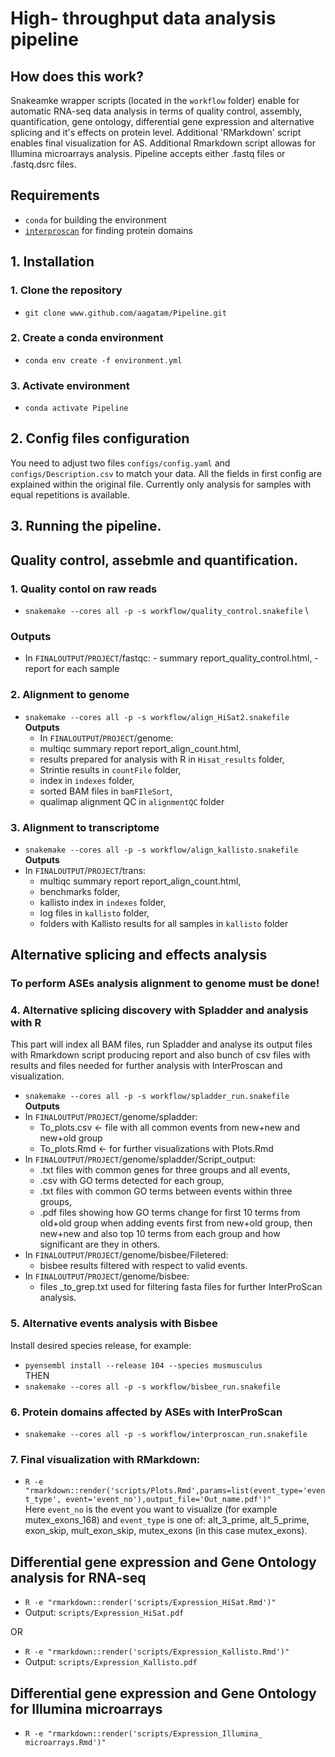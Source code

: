 # High- throughput data analysis pipeline

## How does this work?
Snakeamke wrapper scripts (located in the `workflow` folder) enable for automatic RNA-seq data analysis in terms of quality control, assembly, quantification, gene ontology, differential gene expression and alternative splicing and it's effects on protein level. Additional 'RMarkdown' script enables final visualization for AS.
Additional Rmarkdown script allowas for Illumina microarrays analysis. Pipeline accepts either .fastq files or .fastq.dsrc files.

## Requirements
 - `conda` for building the environment
 - [`interproscan`](https://interproscan-docs.readthedocs.io/en/latest/UserDocs.html) for finding protein domains

## 1. Installation
### 1. Clone the repository
 - `git clone www.github.com/aagatam/Pipeline.git`
### 2. Create a conda environment
 - `conda env create -f environment.yml`
### 3. Activate environment
 - `conda activate Pipeline`

## 2. Config files configuration
 You need to adjust two files `configs/config.yaml` and `configs/Description.csv` to match your data. All the fields in first config are explained within the original file. Currently only analysis for samples with equal repetitions is available.

## 3. Running the pipeline.
## Quality control, assebmle and quantification.
### 1. Quality contol on raw reads
 - `snakemake --cores all -p -s workflow/quality_control.snakefile` \
### **Outputs**
   - In `FINALOUTPUT`/`PROJECT`/fastqc:
    - summary report_quality_control.html,
    - report for each sample
### 2. Alignment to genome
 - `snakemake --cores all -p -s workflow/align_HiSat2.snakefile` \
**Outputs**
   - In `FINALOUTPUT`/`PROJECT`/genome:
    - multiqc summary report  report_align_count.html,
    - results prepared for analysis with R in `Hisat_results` folder,
    - Strintie results in `countFile` folder,
    - index in `indexes` folder,
    - sorted BAM files in `bamFIleSort`,
    - qualimap alignment QC in `alignmentQC` folder

### 3. Alignment to transcriptome
 - `snakemake --cores all -p -s workflow/align_kallisto.snakefile` \
**Outputs**
  - In `FINALOUTPUT`/`PROJECT`/trans:
    - multiqc summary report report_align_count.html,
    - benchmarks folder,
    - kallisto index in `indexes` folder,
    - log files in `kallisto` folder,
    - folders with Kallisto results for all samples in `kallisto` folder

## Alternative splicing and effects analysis
### To perform ASEs analysis alignment to genome must be done!

### 4. Alternative splicing discovery with Spladder and analysis with R
This part will index all BAM files, run Spladder and analyse its output files with Rmarkdown script producing report and also bunch of csv files with results and files needed for further analysis with InterProscan and visualization.
 - `snakemake --cores all -p -s workflow/spladder_run.snakefile` \
  **Outputs**
  - In `FINALOUTPUT`/`PROJECT`/genome/spladder:
    - To_plots.csv <- file with all common events from new+new and new+old group
    - To_plots.Rmd <- for further visualizations with Plots.Rmd
  - In `FINALOUTPUT`/`PROJECT`/genome/spladder/Script_output:
    - .txt files with common genes for three groups and all events,
    - .csv with GO terms detected for each group,
    - .txt files with common GO terms between events within three groups,
    - .pdf files showing how GO terms change for first 10 terms from old+old group when adding events first from new+old group, then new+new and also top 10 terms from each group and how significant are they in others.
  - In `FINALOUTPUT`/`PROJECT`/genome/bisbee/Filetered:
    - bisbee results filtered with respect to valid events.
  - In `FINALOUTPUT`/`PROJECT`/genome/bisbee:
    - files  _to_grep.txt used for filtering fasta files for further InterProScan analysis.

### 5. Alternative events analysis with Bisbee
Install desired species release, for example:
 - `pyensembl install --release 104 --species musmusculus`\
 THEN
 - `snakemake --cores all -p -s workflow/bisbee_run.snakefile`
### 6. Protein domains affected by ASEs with InterProScan
 - `snakemake --cores all -p -s workflow/interproscan_run.snakefile`
### 7. Final visualization with RMarkdown:
 - `R -e "rmarkdown::render('scripts/Plots.Rmd',params=list(event_type='event_type', event='event_no'),output_file='Out_name.pdf')"` \
 Here `event_no` is the event you want to visualize (for example mutex_exons_168) and `event_type` is one of: alt_3_prime, alt_5_prime, exon_skip, mult_exon_skip, mutex_exons (in this case mutex_exons).

## Differential gene expression and Gene Ontology analysis for RNA-seq
 - `R -e "rmarkdown::render('scripts/Expression_HiSat.Rmd')"`
 - Output: `scripts/Expression_HiSat.pdf`

 OR

 - `R -e "rmarkdown::render('scripts/Expression_Kallisto.Rmd')"`
 - Output: `scripts/Expression_Kallisto.pdf`

## Differential gene expression and Gene Ontology for Illumina microarrays
 - `R -e "rmarkdown::render('scripts/Expression_Illumina_ microarrays.Rmd')"`
